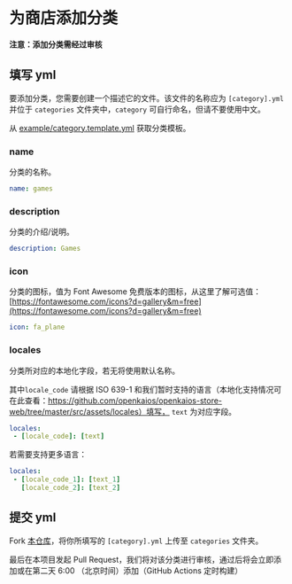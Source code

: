 # 为商店添加分类

**注意：添加分类需经过审核**

## 填写 yml

要添加分类，您需要创建一个描述它的文件。该文件的名称应为 `[category].yml` 并位于 `categories` 文件夹中，`category` 可自行命名，但请不要使用中文。

从 [example/category.template.yml](https://github.com/openkaios/openkaios-store-db/blob/main/example/category.template.yml) 获取分类模板。

### name

分类的名称。

```yaml
name: games
```

### description

分类的介绍/说明。

```yaml
description: Games
```

### icon

分类的图标，值为 Font Awesome 免费版本的图标，从这里了解可选值：[https://fontawesome.com/icons?d=gallery&m=free](https://fontawesome.com/icons?d=gallery&m=free)

```yaml
icon: fa_plane
```

### locales

分类所对应的本地化字段，若无将使用默认名称。

其中`locale_code` 请根据 ISO 639-1 和我们暂时支持的语言（本地化支持情况可在此查看：https://github.com/openkaios/openkaios-store-web/tree/master/src/assets/locales）填写， `text` 为对应字段。

```yaml
locales:
 - [locale_code]: [text]
```

若需要支持更多语言：

```yaml
locales:
 - [locale_code_1]: [text_1]
   [locale_code_2]: [text_2]
```

## 提交 yml

Fork [本仓库](https://github.com/openkaios/openkaios-store-db)，将你所填写的 `[category].yml` 上传至 `categories` 文件夹。

最后在本项目发起 Pull Request，我们将对该分类进行审核，通过后将会立即添加或在第二天 6:00 （北京时间）添加（GitHub Actions 定时构建）